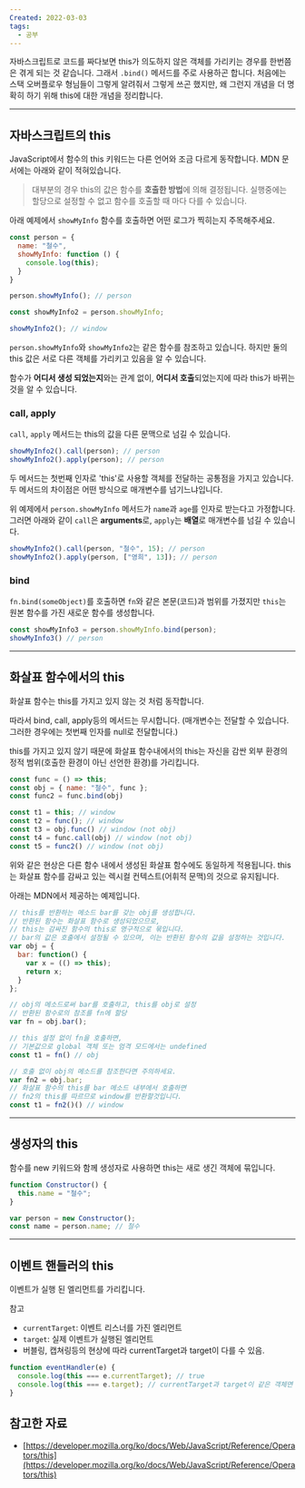 ```yaml
---
Created: 2022-03-03
tags:
  - 공부
---
```

자바스크립트로 코드를 짜다보면 this가 의도하지 않은 객체를 가리키는 경우를 한번쯤은 겪게 되는 것 같습니다. 그래서 `.bind()` 메서드를 주로 사용하곤 합니다. 처음에는 스택 오버플로우 형님들이 그렇게 알려줘서 그렇게 쓰곤 했지만, 왜 그런지 개념을 더 명확히 하기 위해 this에 대한 개념을 정리합니다.

---

## 자바스크립트의 this

JavaScript에서 함수의 this 키워드는 다른 언어와 조금 다르게 동작합니다. MDN 문서에는 아래와 같이 적혀있습니다.

> 대부분의 경우 this의 값은 함수를 **호출한 방법**에 의해 결정됩니다. 실행중에는 할당으로 설정할 수 없고 함수를 호출할 때 마다 다를 수 있습니다.

아래 예제에서 `showMyInfo` 함수를 호출하면 어떤 로그가 찍히는지 주목해주세요.

```js
const person = {
  name: "철수",
  showMyInfo: function () {
    console.log(this);
  }
}

person.showMyInfo(); // person

const showMyInfo2 = person.showMyInfo;

showMyInfo2(); // window
```

`person.showMyInfo`와 `showMyInfo2`는 같은 함수를 참조하고 있습니다. 하지만 둘의 this 값은 서로 다른 객체를 가리키고 있음을 알 수 있습니다.

함수가 **어디서 생성 되었는지**와는 관계 없이, **어디서 호출**되었는지에 따라 this가 바뀌는 것을 알 수 있습니다.

### call, apply

`call`, `apply` 메서드는 this의 값을 다른 문맥으로 넘길 수 있습니다.

```js
showMyInfo2().call(person); // person
showMyInfo2().apply(person); // person
```

두 메서드는 첫번째 인자로 'this'로 사용할 객체를 전달하는 공통점을 가지고 있습니다.  
두 메서드의 차이점은 어떤 방식으로 매개변수를 넘기느냐입니다.

위 예제에서 `person.showMyInfo` 메서드가 `name`과 `age`를 인자로 받는다고 가정합니다. 그러면 아래와 같이 `call`은 **arguments**로, `apply`는 **배열**로 매개변수를 넘길 수 있습니다.

```js
showMyInfo2().call(person, "철수", 15); // person
showMyInfo2().apply(person, ["영희", 13]); // person
```

### bind

`fn.bind(someObject)`를 호출하면 `fn`와 같은 본문(코드)과 범위를 가졌지만 `this`는 원본 함수를 가진 새로운 함수를 생성합니다.

```js
const showMyInfo3 = person.showMyInfo.bind(person);
showMyInfo3() // person
```

---

## 화살표 함수에서의 this

화살표 함수는 this를 가지고 있지 않는 것 처럼 동작합니다.

따라서 bind, call, apply등의 메서드는 무시합니다. (매개변수는 전달할 수 있습니다. 그러한 경우에는 첫번째 인자를 null로 전달합니다.)

this를 가지고 있지 않기 때문에 화살표 함수내에서의 this는 자신을 감싼 외부 환경의 정적 범위(호출한 환경이 아닌 선언한 환경)를 가리킵니다.

```js
const func = () => this;
const obj = { name: "철수", func };
const func2 = func.bind(obj)

const t1 = this; // window
const t2 = func(); // window
const t3 = obj.func() // window (not obj)
const t4 = func.call(obj) // window (not obj)
const t5 = func2() // window (not obj)
```

위와 같은 현상은 다른 함수 내에서 생성된 화살표 함수에도 동일하게 적용됩니다. this는 화살표 함수를 감싸고 있는 렉시컬 컨텍스트(어휘적 문맥)의 것으로 유지됩니다.

아래는 MDN에서 제공하는 예제입니다.

```js
// this를 반환하는 메소드 bar를 갖는 obj를 생성합니다.
// 반환된 함수는 화살표 함수로 생성되었으므로,
// this는 감싸진 함수의 this로 영구적으로 묶입니다.
// bar의 값은 호출에서 설정될 수 있으며, 이는 반환된 함수의 값을 설정하는 것입니다.
var obj = {
  bar: function() {
    var x = (() => this);
    return x;
  }
};

// obj의 메소드로써 bar를 호출하고, this를 obj로 설정
// 반환된 함수로의 참조를 fn에 할당
var fn = obj.bar();

// this 설정 없이 fn을 호출하면,
// 기본값으로 global 객체 또는 엄격 모드에서는 undefined
const t1 = fn() // obj

// 호출 없이 obj의 메소드를 참조한다면 주의하세요.
var fn2 = obj.bar;
// 화살표 함수의 this를 bar 메소드 내부에서 호출하면
// fn2의 this를 따르므로 window를 반환할것입니다.
const t1 = fn2()() // window
```

---

## 생성자의 this

함수를 new 키워드와 함께 생성자로 사용하면 this는 새로 생긴 객체에 묶입니다.

```js
function Constructor() {
  this.name = "철수";
}

var person = new Constructor();
const name = person.name; // 철수
```

---

## 이벤트 핸들러의 this

이벤트가 실행 된 엘리먼트를 가리킵니다.

참고

-   `currentTarget`: 이벤트 리스너를 가진 엘리먼트
-   `target`: 실제 이벤트가 실행된 엘리먼트
-   버블링, 캡쳐링등의 현상에 따라 currentTarget과 target이 다를 수 있음.

```js
function eventHandler(e) {
  console.log(this === e.currentTarget); // true
  console.log(this === e.target); // currentTarget과 target이 같은 객체면 true
}
```

## 참고한 자료

-   [https://developer.mozilla.org/ko/docs/Web/JavaScript/Reference/Operators/this](https://developer.mozilla.org/ko/docs/Web/JavaScript/Reference/Operators/this)

